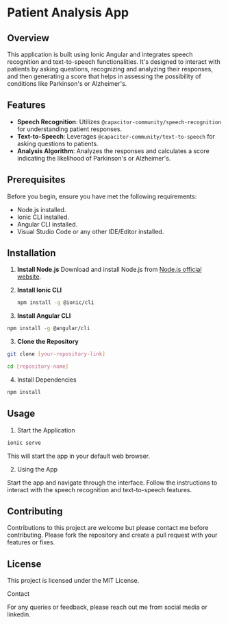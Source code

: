 # Patient Analysis App

## Overview
This application is built using Ionic Angular and integrates speech recognition and text-to-speech functionalities. It's designed to interact with patients by asking questions, recognizing and analyzing their responses, and then generating a score that helps in assessing the possibility of conditions like Parkinson's or Alzheimer's.

## Features
- **Speech Recognition**: Utilizes `@capacitor-community/speech-recognition` for understanding patient responses.
- **Text-to-Speech**: Leverages `@capacitor-community/text-to-speech` for asking questions to patients.
- **Analysis Algorithm**: Analyzes the responses and calculates a score indicating the likelihood of Parkinson's or Alzheimer's.

## Prerequisites
Before you begin, ensure you have met the following requirements:
- Node.js installed.
- Ionic CLI installed.
- Angular CLI installed.
- Visual Studio Code or any other IDE/Editor installed.

## Installation

1. **Install Node.js**
   Download and install Node.js from [Node.js official website](https://nodejs.org/).

2. **Install Ionic CLI**
   ```bash
   npm install -g @ionic/cli
   ```
   
2. **Install Angular CLI**
  ```bash
npm install -g @angular/cli
```

3. **Clone the Repository**
```bash
git clone [your-repository-link]
```
```bash
cd [repository-name]
```

4. Install Dependencies
```bash
npm install
```

## **Usage**

1. Start the Application
```bash
ionic serve
```

This will start the app in your default web browser.

2. Using the App

Start the app and navigate through the interface.
Follow the instructions to interact with the speech recognition and text-to-speech features.

## Contributing

Contributions to this project are welcome but please contact me before contributing. Please fork the repository and create a pull request with your features or fixes.

## License

This project is licensed under the MIT License.

Contact

For any queries or feedback, please reach out me from social media or linkedin.
